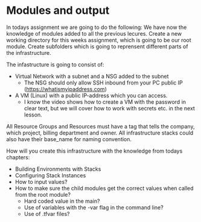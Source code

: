 # Modules and output
In todays assignment we are going to do the following:
We have now the knowledge of modules added to all the previous lecures.
Create a new working directory for this weeks assignment, which is going to be our root module. Create subfolders which is going to reprensent different parts of the infrastructure.

The infastructure is going to consist of:
- Virtual Network with a subnet and a NSG added to the subnet
   - The NSG should only allow SSH inbound from your PC public IP
     (https://whatismyipaddress.com)
- A VM (Linux) with a public IP-address which you can access.
   - I know the video shows how to create a VM with the password in clear text, but we will cover how to work with secrets etc. in the next lesson.

All Resource Groups and Resources must have a tag that tells the company, which project, billing department and owner. All infrastructure stacks could also have their base_name for naming convention.

How will you create this infrastructure with the knowledge from todays chapters: 
- Building Environments with Stacks
- Configuring Stack Instances
- How to input values?
- How to make sure the child modules get the correct values when called from the root module?
    - Hard coded value in the main?
    - Use of variables with the -var flag in the command line?
    - Use of .tfvar files?